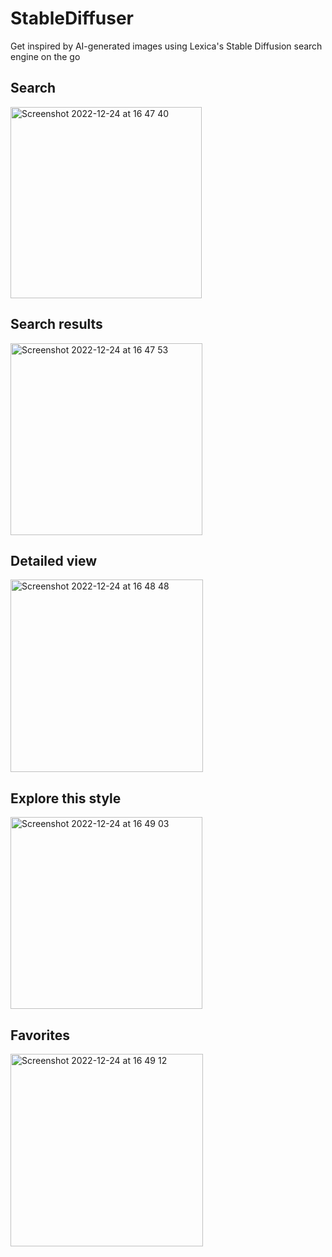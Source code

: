 # StableDiffuser

Get inspired by AI-generated images using Lexica's Stable Diffusion search engine on the go

Search
---

<img width="306" alt="Screenshot 2022-12-24 at 16 47 40" src="https://user-images.githubusercontent.com/31190927/209443217-cde5095a-f573-4b31-8774-d09ba3ff7e87.png">

Search results
---

<img width="307" alt="Screenshot 2022-12-24 at 16 47 53" src="https://user-images.githubusercontent.com/31190927/209443216-9fc7cc78-871c-4b4f-b503-4e5c7af5d333.png">

Detailed view
---

<img width="308" alt="Screenshot 2022-12-24 at 16 48 48" src="https://user-images.githubusercontent.com/31190927/209443214-34574614-0e21-4429-8ada-e0450b1d2fbc.png">

Explore this style
---

<img width="307" alt="Screenshot 2022-12-24 at 16 49 03" src="https://user-images.githubusercontent.com/31190927/209443212-905eb326-e46f-47cd-83a2-85cc1f78a9fa.png">

Favorites
---

<img width="308" alt="Screenshot 2022-12-24 at 16 49 12" src="https://user-images.githubusercontent.com/31190927/209443213-2c4a92d8-8a9a-44c2-8bdf-22c7cf3fc5ec.png">


